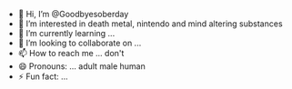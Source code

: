 - 👋 Hi, I’m @Goodbyesoberday
- 👀 I’m interested in death metal, nintendo and mind altering substances
- 🌱 I’m currently learning ...
- 💞️ I’m looking to collaborate on ...
- 📫 How to reach me ... don't 
- 😄 Pronouns: ... adult male human
- ⚡ Fun fact: ...

<!---
Goodbyesoberday/Goodbyesoberday is a ✨ special ✨ repository because its `README.md` (this file) appears on your GitHub profile.
You can click the Preview link to take a look at your changes.
--->
